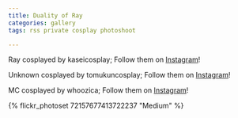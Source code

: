 ```yaml
---
title: Duality of Ray
categories: gallery
tags: rss private cosplay photoshoot

---
```


Ray cosplayed by kaseicosplay; Follow them on [Instagram](https://www.instagram.com/kaseicosplay)!

Unknown cosplayed by tomukuncosplay; Follow them on [Instagram](https://www.instagram.com/tomukuncosplay)!

MC cosplayed by whoozica; Follow them on [Instagram](https://www.instagram.com/whoozica)!

{% flickr_photoset 72157677413722237 "Medium" %}